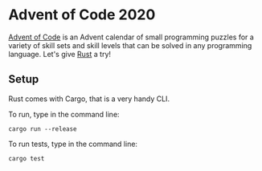 # Advent of Code 2020

[Advent of Code](https://adventofcode.com/2020/) is an Advent calendar of small programming puzzles for a variety of skill sets and skill levels that can be solved in any programming language.
Let's give [Rust](https://www.rust-lang.org) a try!

## Setup

Rust comes with Cargo, that is a very handy CLI.

To run, type in the command line:

```
cargo run --release
```

To run tests, type in the command line:

```
cargo test
```
